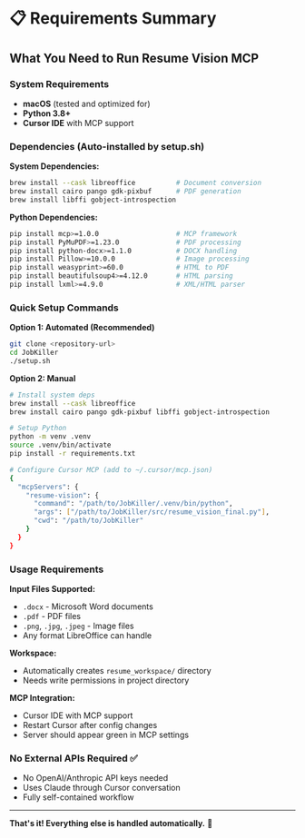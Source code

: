 # 📋 Requirements Summary

## What You Need to Run Resume Vision MCP

### System Requirements
- **macOS** (tested and optimized for)
- **Python 3.8+**
- **Cursor IDE** with MCP support

### Dependencies (Auto-installed by setup.sh)

**System Dependencies:**
```bash
brew install --cask libreoffice          # Document conversion
brew install cairo pango gdk-pixbuf      # PDF generation
brew install libffi gobject-introspection
```

**Python Dependencies:**
```bash
pip install mcp>=1.0.0                   # MCP framework
pip install PyMuPDF>=1.23.0              # PDF processing
pip install python-docx>=1.1.0           # DOCX handling
pip install Pillow>=10.0.0               # Image processing
pip install weasyprint>=60.0             # HTML to PDF
pip install beautifulsoup4>=4.12.0       # HTML parsing
pip install lxml>=4.9.0                  # XML/HTML parser
```

### Quick Setup Commands

**Option 1: Automated (Recommended)**
```bash
git clone <repository-url>
cd JobKiller
./setup.sh
```

**Option 2: Manual**
```bash
# Install system deps
brew install --cask libreoffice
brew install cairo pango gdk-pixbuf libffi gobject-introspection

# Setup Python
python -m venv .venv
source .venv/bin/activate
pip install -r requirements.txt

# Configure Cursor MCP (add to ~/.cursor/mcp.json)
{
  "mcpServers": {
    "resume-vision": {
      "command": "/path/to/JobKiller/.venv/bin/python",
      "args": ["/path/to/JobKiller/src/resume_vision_final.py"],
      "cwd": "/path/to/JobKiller"
    }
  }
}
```

### Usage Requirements

**Input Files Supported:**
- `.docx` - Microsoft Word documents
- `.pdf` - PDF files  
- `.png`, `.jpg`, `.jpeg` - Image files
- Any format LibreOffice can handle

**Workspace:**
- Automatically creates `resume_workspace/` directory
- Needs write permissions in project directory

**MCP Integration:**
- Cursor IDE with MCP support
- Restart Cursor after config changes
- Server should appear green in MCP settings

### No External APIs Required ✅
- No OpenAI/Anthropic API keys needed
- Uses Claude through Cursor conversation
- Fully self-contained workflow

---

**That's it! Everything else is handled automatically.** 🚀 